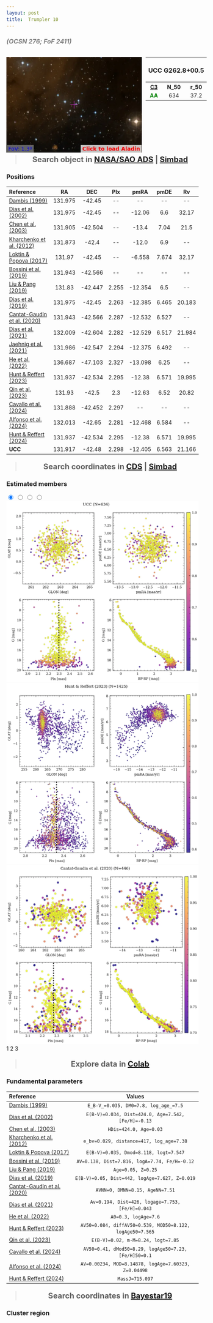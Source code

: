 ```yaml
---
layout: post
title:  Trumpler 10
---
```

<h3><span style="color: #808080;"><i>(OCSN 276; FoF 2411)</i></span></h3><div style="display: flex; justify-content: space-between; width:720px;height:250px">
<div style="text-align: center;">

<!-- Static image + data attributes for FOV and target -->
<img id="aladin_img"
     data-umami-event="aladin_load"
     src="https://raw.githubusercontent.com/ucc23/Q3P/main/plots/trumpler10_aladin.webp"
     alt="Click to load Aladin Lite" 
     style="width:355px;height:250px; cursor: pointer;"
     data-fov="1.24" 
     data-target="131.917 -42.48"/>
<!-- Div to contain Aladin Lite viewer -->
<div id="aladin-lite-div" style="width:355px;height:250px;display:none;"></div>
<!-- Aladin Lite script (will be loaded after the image is clicked) -->
<script src="{{ site.baseurl }}/scripts/aladin_load.js"></script>

</div>
<!-- Left block -->

<table style="width:355px;height:250px;">
  <!-- Row 1 (title) -->
  <tr>
    <td colspan="5"><h3>UCC G262.8+00.5</h3></td>
  </tr>
  <!-- Row 2 -->
  <tr>
    <th style="text-align: center;"><a href="https://ucc.ar/faq#what-is-the-c3-parameter" title="Combined class">C3</a></th>
    <th style="text-align: center;"><div title="Stars with membership probability >50%">N_50</div></th>
    <th style="text-align: center;"><div title="Radius that contains half the members [arcmin]">r_50</div></th>
  </tr>
  <!-- Row 3 -->
  <tr>
    <td style="text-align: center;"><span style="color: green; font-weight: bold;">A</span><span style="color: green; font-weight: bold;">A</span></td>
    <td style="text-align: center;">634</td>
    <td style="text-align: center;">37.2</td>
  </tr>
</table>
</div>

> <p style="text-align:center; font-weight: bold; font-size:20px">Search object in <a data-umami-event="nasa_search" href="https://ui.adsabs.harvard.edu/search/q=%20collection%3Aastronomy%20body%3A%22Trumpler%2010%22&sort=date%20desc%2C%20bibcode%20desc&p_=0" target="_blank">NASA/SAO ADS</a> | <a data-umami-event="simbad_search" href="https://simbad.cds.unistra.fr/simbad/sim-id-refs?Ident=trumpler10" target="_blank">Simbad</a></p>


### Positions

| Reference    | RA    | DEC   | Plx  | pmRA  | pmDE   |  Rv  |
| :---         | :---: | :---: | :---: | :---: | :---: | :---: |
|[Dambis (1999)](https://ui.adsabs.harvard.edu/abs/1999AstL...25....7D) | 131.975 | -42.45 | -- | -- | -- | -- |
|[Dias et al. (2002)](https://ui.adsabs.harvard.edu/abs/2002A%26A...389..871D) | 131.975 | -42.45 | -- | -12.06 | 6.6 | 32.17 |
|[Chen et al. (2003)](https://ui.adsabs.harvard.edu/abs/2003AJ....125.1397C) | 131.905 | -42.504 | -- | -13.4 | 7.04 | 21.5 |
|[Kharchenko et al. (2012)](https://ui.adsabs.harvard.edu/abs/2012A%26A...543A.156K) | 131.873 | -42.4 | -- | -12.0 | 6.9 | -- |
|[Loktin & Popova (2017)](https://ui.adsabs.harvard.edu/abs/2017AstBu..72..257L) | 131.97 | -42.45 | -- | -6.558 | 7.674 | 32.17 |
|[Bossini et al. (2019)](https://ui.adsabs.harvard.edu/abs/2019A%26A...623A.108B) | 131.943 | -42.566 | -- | -- | -- | -- |
|[Liu & Pang (2019)](https://ui.adsabs.harvard.edu/abs/2019ApJS..245...32L) | 131.83 | -42.447 | 2.255 | -12.354 | 6.5 | -- |
|[Dias et al. (2019)](https://ui.adsabs.harvard.edu/abs/2019MNRAS.486.5726D) | 131.975 | -42.45 | 2.263 | -12.385 | 6.465 | 20.183 |
|[Cantat-Gaudin et al. (2020)](https://ui.adsabs.harvard.edu/abs/2020A%26A...640A...1C) | 131.943 | -42.566 | 2.287 | -12.532 | 6.527 | -- |
|[Dias et al. (2021)](https://ui.adsabs.harvard.edu/abs/2021MNRAS.504..356D) | 132.009 | -42.604 | 2.282 | -12.529 | 6.517 | 21.984 |
|[Jaehnig et al. (2021)](https://ui.adsabs.harvard.edu/abs/2021ApJ...923..129J) | 131.986 | -42.547 | 2.294 | -12.375 | 6.492 | -- |
|[He et al. (2022)](https://ui.adsabs.harvard.edu/abs/2022ApJS..262....7H) | 136.687 | -47.103 | 2.327 | -13.098 | 6.25 | -- |
|[Hunt & Reffert (2023)](https://ui.adsabs.harvard.edu/abs/2023A%26A...673A.114H) | 131.937 | -42.534 | 2.295 | -12.38 | 6.571 | 19.995 |
|[Qin et al. (2023)](https://ui.adsabs.harvard.edu/abs/2023ApJS..265...12Q) | 131.93 | -42.5 | 2.3 | -12.63 | 6.52 | 20.82 |
|[Cavallo et al. (2024)](https://ui.adsabs.harvard.edu/abs/2024AJ....167...12C) | 131.888 | -42.452 | 2.297 | -- | -- | -- |
|[Alfonso et al. (2024)](https://ui.adsabs.harvard.edu/abs/2024A%26A...689A..18A) | 132.013 | -42.65 | 2.281 | -12.468 | 6.584 | -- |
|[Hunt & Reffert (2024)](https://ui.adsabs.harvard.edu/abs/2024A%26A...686A..42H) | 131.937 | -42.534 | 2.295 | -12.38 | 6.571 | 19.995 |
| **UCC** |131.917 | -42.48 | 2.298 | -12.405 | 6.563 | 21.166 |

> <p style="text-align:center; font-weight: bold; font-size:20px">Search coordinates in <a data-umami-event="cds_coord_search" href="https://cdsportal.u-strasbg.fr/?target=131.917,-42.48" target="_blank">CDS</a> | <a data-umami-event="simbad_coord_search" href="https://simbad.cds.unistra.fr/mobile/object_list.html?coord=131.917%20-42.48&output=json&radius=5&userEntry=trumpler10" target="_blank">Simbad</a></p>

### Estimated members

<div class="carousel">
<input type="radio" name="radio-btn" id="slide1" checked>
<input type="radio" name="radio-btn" id="slide1">
<input type="radio" name="radio-btn" id="slide2">
<input type="radio" name="radio-btn" id="slide3">
<div class="slides">
<div class="slide">
<a href="https://raw.githubusercontent.com/ucc23/Q3P/main/plots/UCC/trumpler10.webp" target="_blank">
<img src="https://raw.githubusercontent.com/ucc23/Q3P/main/plots/UCC/trumpler10.webp" alt="Trumpler 10 UCC">
</a>
</div>
<div class="slide">
<a href="https://raw.githubusercontent.com/ucc23/Q3P/main/plots/HUNT23/trumpler10.webp" target="_blank">
<img src="https://raw.githubusercontent.com/ucc23/Q3P/main/plots/HUNT23/trumpler10.webp" alt="Trumpler 10 HUNT23">
</a>
</div>
<div class="slide">
<a href="https://raw.githubusercontent.com/ucc23/Q3P/main/plots/CANTAT20/trumpler10.webp" target="_blank">
<img src="https://raw.githubusercontent.com/ucc23/Q3P/main/plots/CANTAT20/trumpler10.webp" alt="Trumpler 10 CANTAT20">
</a>
</div>
</div>
<div class="indicators">
<label for="slide1">1</label>
<label for="slide2">2</label>
<label for="slide3">3</label>
</div>
</div>


> <p style="text-align:center; font-weight: bold; font-size:20px">Explore data in <a data-umami-event="colab" href="https://colab.research.google.com/github/ucc23/ucc/blob/main/assets/notebook.ipynb" target="_blank">Colab</a></p>


### Fundamental parameters

| Reference |  Values |
| :---      |  :---:  |
| [Dambis (1999)](https://ui.adsabs.harvard.edu/abs/1999AstL...25....7D) | `E_B-V_=0.035, DM0=7.8, log_age_=7.5` |
| [Dias et al. (2002)](https://ui.adsabs.harvard.edu/abs/2002A%26A...389..871D) | `E(B-V)=0.034, Dist=424.0, Age=7.542, [Fe/H]=-0.13` |
| [Chen et al. (2003)](https://ui.adsabs.harvard.edu/abs/2003AJ....125.1397C) | `HDis=424.0, Age=0.03` |
| [Kharchenko et al. (2012)](https://ui.adsabs.harvard.edu/abs/2012A%26A...543A.156K) | `e_bv=0.029, distance=417, log_age=7.38` |
| [Loktin & Popova (2017)](https://ui.adsabs.harvard.edu/abs/2017AstBu..72..257L) | `E(B-V)=0.035, Dmod=8.118, logt=7.547` |
| [Bossini et al. (2019)](https://ui.adsabs.harvard.edu/abs/2019A%26A...623A.108B) | `AV=0.138, Dist=7.816, logA=7.74, Fe/H=-0.12` |
| [Liu & Pang (2019)](https://ui.adsabs.harvard.edu/abs/2019ApJS..245...32L) | `Age=0.05, Z=0.25` |
| [Dias et al. (2019)](https://ui.adsabs.harvard.edu/abs/2019MNRAS.486.5726D) | `E(B-V)=0.05, Dist=442, logAge=7.627, Z=0.019` |
| [Cantat-Gaudin et al. (2020)](https://ui.adsabs.harvard.edu/abs/2020A%26A...640A...1C) | `AVNN=0, DMNN=8.15, AgeNN=7.51` |
| [Dias et al. (2021)](https://ui.adsabs.harvard.edu/abs/2021MNRAS.504..356D) | `Av=0.194, Dist=426, logage=7.753, [Fe/H]=0.043` |
| [He et al. (2022)](https://ui.adsabs.harvard.edu/abs/2022ApJS..262....7H) | `A0=0.3, logAge=7.6` |
| [Hunt & Reffert (2023)](https://ui.adsabs.harvard.edu/abs/2023A%26A...673A.114H) | `AV50=0.084, diffAV50=0.539, MOD50=8.122, logAge50=7.565` |
| [Qin et al. (2023)](https://ui.adsabs.harvard.edu/abs/2023ApJS..265...12Q) | `E(B-V)=0.02, m-M=8.24, logt=7.85` |
| [Cavallo et al. (2024)](https://ui.adsabs.harvard.edu/abs/2024AJ....167...12C) | `AV50=0.41, dMod50=8.29, logAge50=7.23, [Fe/H]50=0.1` |
| [Alfonso et al. (2024)](https://ui.adsabs.harvard.edu/abs/2024A%26A...689A..18A) | `AV=0.00234, MOD=8.14878, logAge=7.60323, Z=0.04498` |
| [Hunt & Reffert (2024)](https://ui.adsabs.harvard.edu/abs/2024A%26A...686A..42H) | `MassJ=715.097` |

> <p style="text-align:center; font-weight: bold; font-size:20px">Search coordinates in <a data-umami-event="bayestar" href="http://argonaut.skymaps.info/query?lon=262.795%20&lat=0.603&coordsys=gal&mapname=bayestar2019" target="_blank">Bayestar19</a></p>


### Cluster region

<html lang="en">
  <body>
    <center>
    <div id="plot-params"
         data-oc-name="trumpler10"
         data-ra-center="131.94"
         data-dec-center="-42.57"
         data-rad-deg="37.2"
         data-plx="2.298">
    </div>
    <div id="plot-container">
        <div id="plot"></div>
    </div>
    <script defer type="module" src="{{ site.baseurl }}/scripts/radec_scatter.js"></script>
    </center>
  </body>
</html>
<br>
